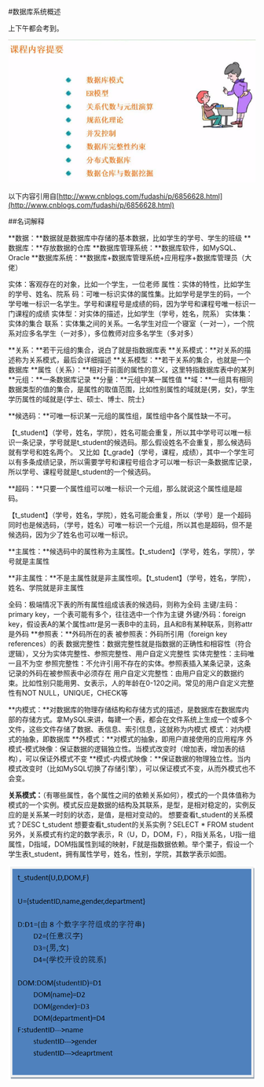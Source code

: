 #数据库系统概述

上下午都会考到。

![](/imgs/1.4-1数据库系统内容提要.png)

以下内容引用自[http://www.cnblogs.com/fudashi/p/6856628.html](http://www.cnblogs.com/fudashi/p/6856628.html)

##名词解释

**数据：**数据就是数据库中存储的基本数据，比如学生的学号、学生的班级
**数据库：**存放数据的仓库
**数据库管理系统：**数据库软件，如MySQL、Oracle
**数据库系统：**数据库+数据库管理系统+应用程序+数据库管理员（大佬）


实体：客观存在的对象，比如一个学生，一位老师
属性：实体的特性，比如学生的学号、姓名、院系
码：可唯一标识实体的属性集。比如学号是学生的码，一个学号唯一标识一名学生。学号和课程号是成绩的码，因为学号和课程号唯一标识一门课程的成绩
实体型：对实体的描述，比如学生（学号，姓名，院系）
实体集：实体的集合
联系：实体集之间的关系。一名学生对应一个寝室（一对一），一个院系对应多名学生（一对多），多位教师对应多名学生（多对多）

**关系：**若干元组的集合，说白了就是指数据库表
**关系模式：**对关系的描述称为关系模式，最后会详细描述
**关系模型：**若干关系的集合，也就是一个数据库
**属性（关系）：**相对于前面的属性的意义，这里特指数据库表中的某列
**元组：**一条数据库记录
**分量：**元组中某一属性值
**域：**一组具有相同数据类型的值的集合，是属性的取值范围，比如性别属性的域就是{男，女}，学生学历属性的域就是{学士、硕士、博士、院士}

**候选码：**可唯一标识某一元组的属性组，属性组中各个属性缺一不可。

【t_student】（学号，姓名，学院），姓名可能会重复，所以其中学号可以唯一标识一条记录，学号就是t_student的候选码。那么假设姓名不会重复，那么候选码就有学号和姓名两个。 又比如【t_grade】（学号，课程，成绩），其中一个学生可以有多条成绩记录，所以需要学号和课程号组合才可以唯一标识一条数据库记录，所以学号、课程号就是t_student的一个候选码。

**超码：**只要一个属性组可以唯一标识一个元组，那么就说这个属性组是超码。

【t_student】（学号，姓名，学院），姓名可能会重复，所以（学号）是一个超码同时也是候选码，（学号，姓名）可唯一标识一个元组，所以其也是超码，但不是候选码，因为少了姓名也可以唯一标识。

**主属性：**候选码中的属性称为主属性。【t_student】（学号，姓名，学院），学号就是主属性

**非主属性：**不是主属性就是非主属性呗。【t_student】（学号，姓名，学院），姓名、学院就是非主属性

全码：极端情况下表的所有属性组成该表的候选码，则称为全码
主键/主码：primary key，一个表可能有多个，往往选中一个作为主键
外键/外码：foreign key，假设表A的某个属性attr是另一表B中的主码，且A和B有某种联系，则称attr是外码
**参照表：**外码所在的表
被参照表：外码所引用（foreign key references）的表
数据完整性：数据完整性就是指数据的正确性和相容性（符合逻辑），又分为实体完整性、参照完整性、用户自定义完整性
实体完整性：主码唯一且不为空
参照完整性：不允许引用不存在的实体。参照表插入某条记录，这条记录的外码在被参照表中必须存在
用户自定义完整性：由用户自定义的数据约束。比如性别只能用男、女表示，人的年龄在0-120之间。常见的用户自定义完整性有NOT NULL，UNIQUE，CHECK等

**内模式：**对数据库的物理存储结构和存储方式的描述，是数据库在数据库内部的存储方式。拿MySQL来讲，每建一个表，都会在文件系统上生成一个或多个文件，这些文件存储了数据、表信息、索引信息，这就称为内模式
模式：对内模式的抽象，即数据库
**外模式：**对模式的抽象，即用户直接使用的应用程序
外模式-模式映像：保证数据的逻辑独立性。当模式改变时（增加表，增加表的结构），可以保证外模式不变
**模式-内模式映像：**保证数据的物理独立性。当内模式改变时（比如MySQL切换了存储引擎），可以保证模式不变，从而外模式也不会变。

**关系模式：**（有哪些属性，各个属性之间的依赖关系如何），模式的一个具体值称为模式的一个实例。模式反应是数据的结构及其联系，是型，是相对稳定的，实例反应的是关系某一时刻的状态，是值，是相对变动的。
想要查看t_student的关系模式？DESC t_student
想要查看t_student的关系实例？SELECT * FROM student
另外，关系模式有约定的数学表示，R（U，D，DOM，F），R指关系名，U指一组属性，D指域，DOM指属性到域的映射，F就是指数据依赖。举个栗子，假设一个学生表t_student，拥有属性学号，姓名，性别，学院，其数学表示如图。

![](/imgs/1.4-2关系模式的数学表示.png)
